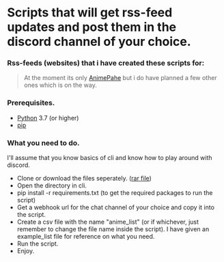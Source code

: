 # Scripts that will get rss-feed updates and post them in the discord channel of your choice.

### Rss-feeds (websites) that i have created these scripts for:
  > At the moment its only [AnimePahe](https://animepahe.com) but i do have planned a few other ones which is on the way.

### Prerequisites.
 + [Python](https://python.org) 3.7 (or higher)
 + [pip](https://pip.pypa.io/en/latest/installing/#installing-with-get-pip-py)

### What you need to do.
I'll assume that you know basics of cli and know how to play around with discord.
 + Clone or download the files seperately. ([rar file](https://lithi.io/file/rss_to_webhook))
 + Open the directory in cli.
 + pip install -r requirements.txt (to get the required packages to run the script)
 + Get a webhook url for the chat channel of your choice and copy it into the script.
 + Create a csv file with the name "anime_list" (or if whichever, just remember to change the file name inside the script). I have given an example_list file for reference on what you need.
 + Run the script. 
 + Enjoy.
